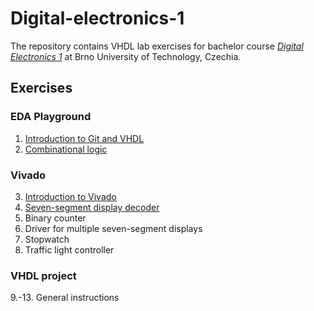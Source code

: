 # Digital-electronics-1

The repository contains VHDL lab exercises for bachelor course [*Digital Electronics 1*](https://www.vutbr.cz/en/students/courses/detail/224131) at Brno University of Technology, Czechia.


## Exercises

### EDA Playground

1. [Introduction to Git and VHDL](Labs/01-gates)
2. [Combinational logic](Labs/02-logic)
### Vivado

3. [Introduction to Vivado](Labs/03-vivado)
4. [Seven-segment display decoder](Labs/04-segment)
5. Binary counter
6. Driver for multiple seven-segment displays
7. Stopwatch
8. Traffic light controller

### VHDL project

9.-13. General instructions
